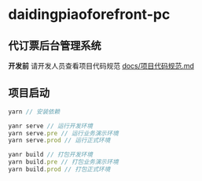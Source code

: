 # daidingpiaoforefront-pc

## 代订票后台管理系统

**开发前** 请开发人员查看项目代码规范 [docs/项目代码规范.md](./docs/项目代码规范.md)

## 项目启动

```js
yarn // 安装依赖

yanr serve // 运行开发环境
yarn serve.pre // 运行业务演示环境
yarn serve.prod // 运行正式环境

yanr build // 打包开发环境
yarn build.pre // 打包业务演示环境
yarn build.prod // 打包正式环境
```
